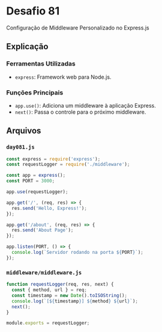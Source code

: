 # Desafio 81

Configuração de Middleware Personalizado no Express.js

## Explicação

### Ferramentas Utilizadas

- `express`: Framework web para Node.js.

### Funções Principais

- `app.use()`: Adiciona um middleware à aplicação Express.
- `next()`: Passa o controle para o próximo middleware.

## Arquivos

### `day081.js`

```js
const express = require('express');
const requestLogger = require('./middleware');

const app = express();
const PORT = 3000;

app.use(requestLogger);

app.get('/', (req, res) => {
  res.send('Hello, Express!');
});

app.get('/about', (req, res) => {
  res.send('About Page');
});

app.listen(PORT, () => {
  console.log(`Servidor rodando na porta ${PORT}`);
});
```

### `middleware/middleware.js`

```js
function requestLogger(req, res, next) {
  const { method, url } = req;
  const timestamp = new Date().toISOString();
  console.log(`[${timestamp}] ${method} ${url}`);
  next();
}

module.exports = requestLogger;
```